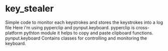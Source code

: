 # key_stealer
Simple code to monitor each keystrokes and stores the keystrokes into a log file
Here i'm using pyperclip and pynput.keyboard. 
pyperclip is cross-platform pythton module it helps to copy and paste clipboard functions.
pynput.keyboard Contains classes for controlling and monitoring the keyboard.
